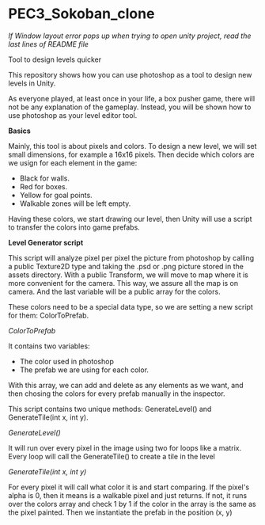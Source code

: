 # PEC3_Sokoban_clone
_If Window layout error pops up when trying to open unity project, read the last lines of README file_

Tool to design levels quicker

This repository shows how you can use photoshop as a tool to design new levels in Unity.

As everyone played, at least once in your life, a box pusher game, there will not be any explanation of the gameplay. Instead, you will be shown how to use photoshop as your level editor tool.

**Basics**

Mainly, this tool is about pixels and colors. To design a new level, we will set small dimensions, for example a 16x16 pixels. Then decide which colors are we usign for each element in the game:
- Black for walls.
- Red for boxes.
- Yellow for goal points.
- Walkable zones will be left empty.

Having these colors, we start drawing our level, then Unity will use a script to transfer the colors into game prefabs.

**Level Generator script**

This script will analyze pixel per pixel the picture from photoshop by calling a public Texture2D type and taking the .psd or .png picture stored in the assets directory.
With a public Transform, we will move to map where it is more convenient for the camera. This way, we assure all the map is on camera. And the last variable will be a public array for the colors.

These colors need to be a special data type, so we are setting a new script for them: ColorToPrefab.

_ColorToPrefab_

It contains two variables:
- The color used in photoshop
- The prefab we are using for each color.

With this array, we can add and delete as any elements as we want, and then chosing the colors for every prefab manually in the inspector.

This script contains two unique methods: GenerateLevel() and GenerateTile(int x, int y).

_GenerateLevel()_

It will run over every pixel in the image using two for loops like a matrix. Every loop will call the GenerateTile() to create a tile in the level

_GenerateTile(int x, int y)_

For every pixel it will call what color it is and start comparing. If the pixel's alpha is 0, then it means is a walkable pixel and just returns. If not, it runs over the colors array and check 1 by 1 if the color in the array is the same as the pixel painted. Then we instantiate the prefab in the position (x, y)
